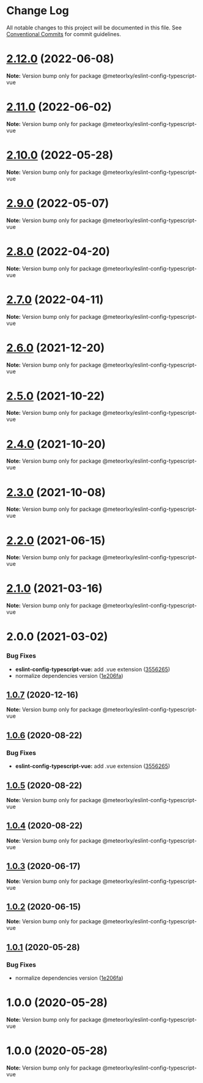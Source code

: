 # Change Log

All notable changes to this project will be documented in this file.
See [Conventional Commits](https://conventionalcommits.org) for commit guidelines.

# [2.12.0](https://github.com/meteorlxy/configs/compare/v2.11.0...v2.12.0) (2022-06-08)

**Note:** Version bump only for package @meteorlxy/eslint-config-typescript-vue

# [2.11.0](https://github.com/meteorlxy/configs/compare/v2.10.0...v2.11.0) (2022-06-02)

**Note:** Version bump only for package @meteorlxy/eslint-config-typescript-vue

# [2.10.0](https://github.com/meteorlxy/configs/compare/v2.9.0...v2.10.0) (2022-05-28)

**Note:** Version bump only for package @meteorlxy/eslint-config-typescript-vue

# [2.9.0](https://github.com/meteorlxy/configs/compare/v2.8.0...v2.9.0) (2022-05-07)

**Note:** Version bump only for package @meteorlxy/eslint-config-typescript-vue

# [2.8.0](https://github.com/meteorlxy/configs/compare/v2.7.0...v2.8.0) (2022-04-20)

**Note:** Version bump only for package @meteorlxy/eslint-config-typescript-vue

# [2.7.0](https://github.com/meteorlxy/configs/compare/v2.6.0...v2.7.0) (2022-04-11)

**Note:** Version bump only for package @meteorlxy/eslint-config-typescript-vue

# [2.6.0](https://github.com/meteorlxy/configs/compare/v2.5.0...v2.6.0) (2021-12-20)

**Note:** Version bump only for package @meteorlxy/eslint-config-typescript-vue

# [2.5.0](https://github.com/meteorlxy/configs/compare/v2.4.0...v2.5.0) (2021-10-22)

**Note:** Version bump only for package @meteorlxy/eslint-config-typescript-vue

# [2.4.0](https://github.com/meteorlxy/configs/compare/v2.3.0...v2.4.0) (2021-10-20)

**Note:** Version bump only for package @meteorlxy/eslint-config-typescript-vue

# [2.3.0](https://github.com/meteorlxy/configs/compare/v2.2.0...v2.3.0) (2021-10-08)

**Note:** Version bump only for package @meteorlxy/eslint-config-typescript-vue

# [2.2.0](https://github.com/meteorlxy/configs/compare/v2.1.0...v2.2.0) (2021-06-15)

**Note:** Version bump only for package @meteorlxy/eslint-config-typescript-vue

# [2.1.0](https://github.com/meteorlxy/configs/compare/v2.0.0...v2.1.0) (2021-03-16)

**Note:** Version bump only for package @meteorlxy/eslint-config-typescript-vue

# 2.0.0 (2021-03-02)

### Bug Fixes

- **eslint-config-typescript-vue:** add .vue extension ([3556265](https://github.com/meteorlxy/configs/commit/3556265949579dc7937eb59ca3465fe88d7edff1))
- normalize dependencies version ([1e206fa](https://github.com/meteorlxy/configs/commit/1e206faa32ccbc82d46b53981a656bc58726e3f8))

## [1.0.7](https://github.com/meteorlxy/configs/compare/@meteorlxy/eslint-config-typescript-vue@1.0.6...@meteorlxy/eslint-config-typescript-vue@1.0.7) (2020-12-16)

**Note:** Version bump only for package @meteorlxy/eslint-config-typescript-vue

## [1.0.6](https://github.com/meteorlxy/configs/compare/@meteorlxy/eslint-config-typescript-vue@1.0.5...@meteorlxy/eslint-config-typescript-vue@1.0.6) (2020-08-22)

### Bug Fixes

- **eslint-config-typescript-vue:** add .vue extension ([3556265](https://github.com/meteorlxy/configs/commits/3556265949579dc7937eb59ca3465fe88d7edff1))

## [1.0.5](https://github.com/meteorlxy/configs/compare/@meteorlxy/eslint-config-typescript-vue@1.0.4...@meteorlxy/eslint-config-typescript-vue@1.0.5) (2020-08-22)

**Note:** Version bump only for package @meteorlxy/eslint-config-typescript-vue

## [1.0.4](https://github.com/meteorlxy/configs/compare/@meteorlxy/eslint-config-typescript-vue@1.0.3...@meteorlxy/eslint-config-typescript-vue@1.0.4) (2020-08-22)

**Note:** Version bump only for package @meteorlxy/eslint-config-typescript-vue

## [1.0.3](https://github.com/meteorlxy/configs/compare/@meteorlxy/eslint-config-typescript-vue@1.0.2...@meteorlxy/eslint-config-typescript-vue@1.0.3) (2020-06-17)

**Note:** Version bump only for package @meteorlxy/eslint-config-typescript-vue

## [1.0.2](https://github.com/meteorlxy/configs/compare/@meteorlxy/eslint-config-typescript-vue@1.0.1...@meteorlxy/eslint-config-typescript-vue@1.0.2) (2020-06-15)

**Note:** Version bump only for package @meteorlxy/eslint-config-typescript-vue

## [1.0.1](https://github.com/meteorlxy/configs/compare/@meteorlxy/eslint-config-typescript-vue@1.0.0...@meteorlxy/eslint-config-typescript-vue@1.0.1) (2020-05-28)

### Bug Fixes

- normalize dependencies version ([1e206fa](https://github.com/meteorlxy/configs/commits/1e206faa32ccbc82d46b53981a656bc58726e3f8))

# 1.0.0 (2020-05-28)

**Note:** Version bump only for package @meteorlxy/eslint-config-typescript-vue

# 1.0.0 (2020-05-28)

**Note:** Version bump only for package @meteorlxy/eslint-config-typescript-vue
